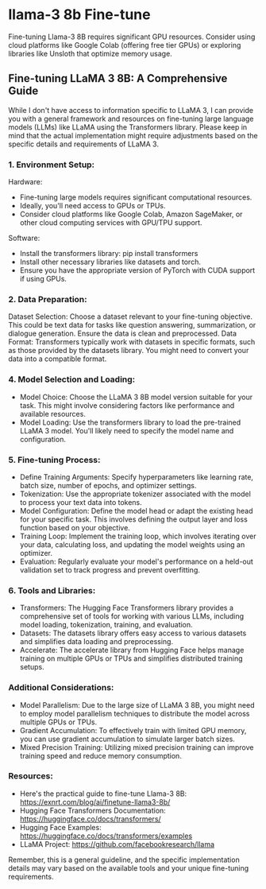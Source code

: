 # llama-3 8b Fine-tune

Fine-tuning Llama-3 8B requires significant GPU resources. Consider using cloud platforms like Google Colab (offering free tier GPUs) or exploring libraries like Unsloth that optimize memory usage.

## Fine-tuning LLaMA 3 8B: A Comprehensive Guide

While I don't have access to information specific to LLaMA 3, I can provide you with a general framework and resources on fine-tuning large language models (LLMs) like LLaMA using the Transformers library. Please keep in mind that the actual implementation might require adjustments based on the specific details and requirements of LLaMA 3.

### 1. Environment Setup:

Hardware:

- Fine-tuning large models requires significant computational resources.
- Ideally, you'll need access to GPUs or TPUs.
- Consider cloud platforms like Google Colab, Amazon SageMaker, or other cloud computing services with GPU/TPU support.
  
Software:

- Install the transformers library: pip install transformers
- Install other necessary libraries like datasets and torch.
- Ensure you have the appropriate version of PyTorch with CUDA support if using GPUs.

### 2. Data Preparation:

Dataset Selection: Choose a dataset relevant to your fine-tuning objective. This could be text data for tasks like question answering, summarization, or dialogue generation. Ensure the data is clean and preprocessed.
Data Format: Transformers typically work with datasets in specific formats, such as those provided by the datasets library. You might need to convert your data into a compatible format.

### 4. Model Selection and Loading:

- Model Choice: Choose the LLaMA 3 8B model version suitable for your task. This might involve considering factors like performance and available resources.
- Model Loading: Use the transformers library to load the pre-trained LLaMA 3 model. You'll likely need to specify the model name and configuration.

### 5. Fine-tuning Process:

- Define Training Arguments: Specify hyperparameters like learning rate, batch size, number of epochs, and optimizer settings.
- Tokenization: Use the appropriate tokenizer associated with the model to process your text data into tokens.
- Model Configuration: Define the model head or adapt the existing head for your specific task. This involves defining the output layer and loss function based on your objective.
- Training Loop: Implement the training loop, which involves iterating over your data, calculating loss, and updating the model weights using an optimizer.
- Evaluation: Regularly evaluate your model's performance on a held-out validation set to track progress and prevent overfitting.

### 6. Tools and Libraries:

- Transformers: The Hugging Face Transformers library provides a comprehensive set of tools for working with various LLMs, including model loading, tokenization, training, and evaluation.
- Datasets: The datasets library offers easy access to various datasets and simplifies data loading and preprocessing.
- Accelerate: The accelerate library from Hugging Face helps manage training on multiple GPUs or TPUs and simplifies distributed training setups.

### Additional Considerations:

- Model Parallelism: Due to the large size of LLaMA 3 8B, you might need to employ model parallelism techniques to distribute the model across multiple GPUs or TPUs.
- Gradient Accumulation: To effectively train with limited GPU memory, you can use gradient accumulation to simulate larger batch sizes.
- Mixed Precision Training: Utilizing mixed precision training can improve training speed and reduce memory consumption.

### Resources:

- Here's the practical guide to fine-tune Llama-3 8B: https://exnrt.com/blog/ai/finetune-llama3-8b/
- Hugging Face Transformers Documentation: https://huggingface.co/docs/transformers/
- Hugging Face Examples: https://huggingface.co/docs/transformers/examples
- LLaMA Project: https://github.com/facebookresearch/llama

Remember, this is a general guideline, and the specific implementation details may vary based on the available tools and your unique fine-tuning requirements.
